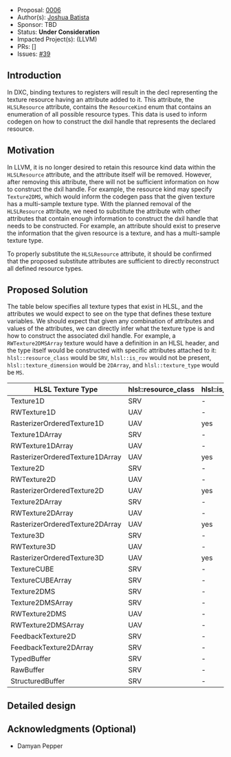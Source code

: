<!-- {% raw %} -->
* Proposal: [0006](0004-register-types-and-diagnostics.md)
* Author(s): [Joshua Batista](https://github.com/bob80905)
* Sponsor: TBD
* Status: **Under Consideration**
* Impacted Project(s): (LLVM)
* PRs: []
* Issues: [#39](https://github.com/llvm/wg-hlsl/issues/39)

## Introduction
In DXC, binding textures to registers will result in the decl representing
the texture resource having an attribute added to it. This attribute, the
`HLSLResource` attribute, contains the `ResourceKind` enum that contains
an enumeration of all possible resource types. This data is used to inform 
codegen on how to construct the dxil handle that represents the declared
resource.

## Motivation

In LLVM, it is no longer desired to retain this resource kind data within
the `HLSLResource` attribute, and the attribute itself will be removed.
However, after removing this attribute, there will not be sufficient 
information on how to construct the dxil handle. For example, the
resource kind may specify `Texture2DMS`, which would inform the codegen
pass that the given texture has a multi-sample texture type.
With the planned removal of the `HLSLResource` attribute, we need to
substitute the attribute with other attributes that contain enough 
information to construct the dxil handle that needs to be constructed.
For example, an attribute should exist to preserve the information that
the given resource is a texture, and has a multi-sample texture type.

To properly substitute the `HLSLResource` attribute, it should be
confirmed that the proposed substitute attributes are sufficient to
directly reconstruct all defined resource types.

## Proposed Solution
The table below specifies all texture types that exist in HLSL, and
the attributes we would expect to see on the type that defines these
texture variables. We should expect that given any combination of
attributes and values of the attributes, we can directly infer what
the texture type is and how to construct the associated dxil handle.
For example, a `RWTexture2DMSArray` texture would have a definition
in an HLSL header, and the type itself would be constructed with
specific attributes attached to it: `hlsl::resource_class` would be 
`SRV`, `hlsl::is_rov` would not be present, `hlsl::texture_dimension`
would be `2DArray`, and `hlsl::texture_type` would be `MS`.

| HLSL Texture Type               | hlsl::resource_class | hlsl::is_rov | hlsl::texture_dimension | hlsl::is_cube | hlsl::is_ms | hlsl::is_feedback | hlsl::is_array |
| ------------------------------- | -------------------- | ------------ | ----------------------- | ------------- | ----------- | ----------------- | -------------- |
| Texture1D                       | SRV                  | -            | 1                       | -             | -           | -                 | -              |
| RWTexture1D                     | UAV                  | -            | 1                       | -             | -           | -                 | -              |
| RasterizerOrderedTexture1D      | UAV                  | yes          | 1                       | -             | -           | -                 | -              |
| Texture1DArray                  | SRV                  | -            | 1                       | -             | -           | -                 | yes            |
| RWTexture1DArray                | UAV                  | -            | 1                       | -             | -           | -                 | yes            |
| RasterizerOrderedTexture1DArray | UAV                  | yes          | 1                       | -             | -           | -                 | yes            |
| Texture2D                       | SRV                  | -            | 2                       | -             | -           | -                 | -              |
| RWTexture2D                     | UAV                  | -            | 2                       | -             | -           | -                 | -              |
| RasterizerOrderedTexture2D      | UAV                  | yes          | 2                       | -             | -           | -                 | -              |
| Texture2DArray                  | SRV                  | -            | 2                       | -             | -           | -                 | yes            |
| RWTexture2DArray                | UAV                  | -            | 2                       | -             | -           | -                 | yes            |
| RasterizerOrderedTexture2DArray | UAV                  | yes          | 2                       | -             | -           | -                 | yes            |
| Texture3D                       | SRV                  | -            | 3                       | -             | -           | -                 | -              |
| RWTexture3D                     | UAV                  | -            | 3                       | -             | -           | -                 | -              |
| RasterizerOrderedTexture3D      | UAV                  | yes          | 3                       | -             | -           | -                 | -              |
| TextureCUBE                     | SRV                  | -            | 3                       | yes           | -           | -                 | -              |
| TextureCUBEArray                | SRV                  | -            | 3                       | yes           | -           | -                 | yes            |
| Texture2DMS                     | SRV                  | -            | 2                       | -             | yes         | -                 | -              |
| Texture2DMSArray                | SRV                  | -            | 2                       | -             | yes         | -                 | yes            |
| RWTexture2DMS                   | UAV                  | -            | 2                       | -             | yes         | -                 | -              |
| RWTexture2DMSArray              | UAV                  | -            | 2                       | -             | yes         | -                 | yes            |
| FeedbackTexture2D               | SRV                  | -            | 2                       | -             | -           | yes               | -              |
| FeedbackTexture2DArray          | SRV                  | -            | 2                       | -             | -           | yes               | yes            |
| TypedBuffer                     | SRV                  | -            | -                       | -             | -           | -                 | -              |
| RawBuffer                       | SRV                  | -            | -                       | -             | -           | -                 | -              |
| StructuredBuffer                | SRV                  | -            | -                       | -             | -           | -                 | -              |


## Detailed design

## Acknowledgments (Optional)
* Damyan Pepper
<!-- {% endraw %} -->
